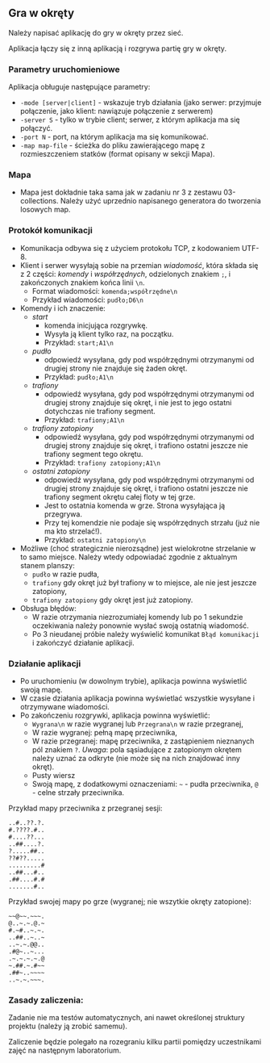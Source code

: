 ## Gra w okręty

Należy napisać aplikację do gry w okręty przez sieć.

Aplikacja łączy się z inną aplikacją i rozgrywa partię gry w okręty.

### Parametry uruchomieniowe
Aplikacja obługuje następujące parametry:
* `-mode [server|client]` - wskazuje tryb działania (jako serwer: przyjmuje połączenie, jako klient: nawiązuje połączenie z serwerem)
* `-server S` - tylko w trybie client; serwer, z którym aplikacja ma się połączyć.
* `-port N` - port, na którym aplikacja ma się komunikować.
* `-map map-file` - ścieżka do pliku zawierającego mapę z rozmieszczeniem statków (format opisany w sekcji Mapa).

### Mapa
* Mapa jest dokładnie taka sama jak w zadaniu nr 3 z zestawu 03-collections. Należy użyć uprzednio napisanego generatora do tworzenia losowych map.

### Protokół komunikacji
* Komunikacja odbywa się z użyciem protokołu TCP, z kodowaniem UTF-8.
* Klient i serwer wysyłają sobie na przemian _wiadomość_, która składa się z 2 części: _komendy_ i _współrzędnych_, odzielonych znakiem `;`, i zakończonych znakiem końca linii `\n`.
  * Format wiadomości: `komenda;współrzędne\n`
  * Przykład wiadomości: `pudło;D6\n`
* Komendy i ich znaczenie:
  * _start_
    * komenda inicjująca rozgrywkę. 
    * Wysyła ją klient tylko raz, na początku.
    * Przykład: `start;A1\n`
  * _pudło_
    * odpowiedź wysyłana, gdy pod współrzędnymi otrzymanymi od drugiej strony nie znajduje się żaden okręt.
    * Przykład: `pudło;A1\n`
  * _trafiony_
    * odpowiedź wysyłana, gdy pod współrzędnymi otrzymanymi od drugiej strony znajduje się okręt, i nie jest to jego ostatni dotychczas nie trafiony segment.
    * Przykład: `trafiony;A1\n`
  * _trafiony zatopiony_
    * odpowiedź wysyłana, gdy pod współrzędnymi otrzymanymi od drugiej strony znajduje się okręt, i trafiono ostatni jeszcze nie trafiony segment tego okrętu.
    * Przykład: `trafiony zatopiony;A1\n`
  * _ostatni zatopiony_
    * odpowiedź wysyłana, gdy pod współrzędnymi otrzymanymi od drugiej strony znajduje się okręt, i trafiono ostatni jeszcze nie trafiony segment okrętu całej floty w tej grze.
    * Jest to ostatnia komenda w grze. Strona wysyłająca ją przegrywa.
    * Przy tej komendzie nie podaje się współrzędnych strzału (już nie ma kto strzelać!). 
    * Przykład: `ostatni zatopiony\n`
* Możliwe (choć strategicznie nierozsądne) jest wielokrotne strzelanie w to samo miejsce. Należy wtedy odpowiadać zgodnie z aktualnym stanem planszy:
  * `pudło` w razie pudła,
  * `trafiony` gdy okręt już był trafiony w to miejsce, ale nie jest jeszcze zatopiony,
  * `trafiony zatopiony` gdy okręt jest już zatopiony.
* Obsługa błędów:
  * W razie otrzymania niezrozumiałej komendy lub po 1 sekundzie oczekiwania należy ponownie wysłać swoją ostatnią wiadomość. 
  * Po 3 nieudanej próbie należy wyświelić komunikat `Błąd komunikacji` i zakończyć działanie aplikacji.

### Działanie aplikacji
* Po uruchomieniu (w dowolnym trybie), aplikacja powinna wyświetlić swoją mapę.
* W czasie działania aplikacja powinna wyświetlać wszystkie wysyłane i otrzymywane wiadomości.
* Po zakończeniu rozgrywki, aplikacja powinna wyświetlić:
  * `Wygrana\n` w razie wygranej lub `Przegrana\n` w razie przegranej,
  * W razie wygranej: pełną mapę przeciwnika,
  * W razie przegranej: mapę przeciwnika, z zastąpieniem nieznanych pól znakiem `?`. _Uwaga_: pola sąsiadujące z zatopionym okrętem należy uznać za odkryte (nie może się na nich znajdować inny okręt).
  * Pusty wiersz
  * Swoją mapę, z dodatkowymi oznaczeniami: `~` - pudła przeciwnika, `@` - celne strzały przeciwnika.

Przykład mapy przeciwnika z przegranej sesji:
```
..#..??.?.
#.????.#..
#....??...
..##....?.
?.....##..
??#??.....
.........#
..##...#..
.##....#.#
.......#..
```

Przykład swojej mapy po grze (wygranej; nie wszytkie okręty zatopione):
```
~~@~~.~~~.
@..~.~.@.~
#.~#..~.~.
..##..~..~
..~.~.@@..
.#@~..~...
.~.~.~.~.@
~.##.~.#~~
.##~..~~~~
..~.~.~~~.
```

### Zasady zaliczenia:
Zadanie nie ma testów automatycznych, ani nawet określonej struktury projektu (należy ją zrobić samemu).

Zaliczenie będzie polegało na rozegraniu kilku partii pomiędzy uczestnikami zajęć na następnym laboratorium.
